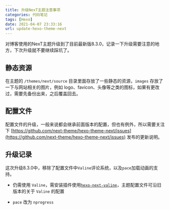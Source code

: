 ```yaml
---
title: 升级NexT主题注意事项
categories: 代码笔记
tags: [Hexo]
date: 2021-04-07 23:33:16
url: update-hexo-theme-next
---
```


对博客使用的NexT主题升级到了目前最新版8.3.0，记录一下升级需要注意的地方，下次升级就不要继续踩坑了。

<!--more-->

## 静态资源

在主题的 `/themes/next/source` 目录里面存放了一些静态的资源，`images` 存放了一下与网站相关的图片，例如 logo、favicon、头像等之类的图标，如果有更改过，需要先备份出来，之后覆盖回去。

## 配置文件

配置文件的升级，一般来说都会继承前面版本的配置，但也有例外，所以需要关注下 [https://github.com/next-theme/hexo-theme-next/issues](https://github.com/next-theme/hexo-theme-next/issues) 发布的更新说明。

## 升级记录

这次升级8.3.0中，移除了配置文件中`Valine`评论系统，以及`pace`加载动画的支持。

* 仍需使用 `Valine`，需安装插件使用[`hexo-next-valine`](https://github.com/next-theme/hexo-next-valine)，主题配置文件可沿旧版本的关于 `Valine` 的配置

* `pace` 改为 `nprogress `